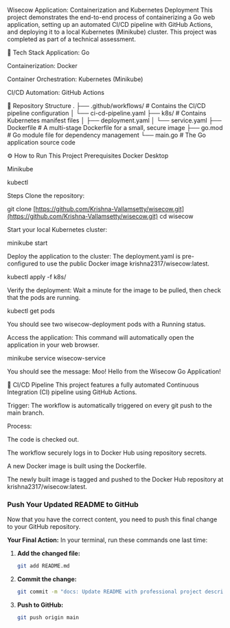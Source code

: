Wisecow Application: Containerization and Kubernetes Deployment
This project demonstrates the end-to-end process of containerizing a Go web application, setting up an automated CI/CD pipeline with GitHub Actions, and deploying it to a local Kubernetes (Minikube) cluster. This project was completed as part of a technical assessment.

🚀 Tech Stack
Application: Go

Containerization: Docker

Container Orchestration: Kubernetes (Minikube)

CI/CD Automation: GitHub Actions

📁 Repository Structure
.
├── .github/workflows/  # Contains the CI/CD pipeline configuration
│   └── ci-cd-pipeline.yaml
├── k8s/                # Contains Kubernetes manifest files
│   ├── deployment.yaml
│   └── service.yaml
├── Dockerfile          # A multi-stage Dockerfile for a small, secure image
├── go.mod              # Go module file for dependency management
└── main.go             # The Go application source code

⚙️ How to Run This Project
Prerequisites
Docker Desktop

Minikube

kubectl

Steps
Clone the repository:

git clone [https://github.com/Krishna-Vallamsetty/wisecow.git](https://github.com/Krishna-Vallamsetty/wisecow.git)
cd wisecow

Start your local Kubernetes cluster:

minikube start

Deploy the application to the cluster: The deployment.yaml is pre-configured to use the public Docker image krishna2317/wisecow:latest.

kubectl apply -f k8s/

Verify the deployment: Wait a minute for the image to be pulled, then check that the pods are running.

kubectl get pods

You should see two wisecow-deployment pods with a Running status.

Access the application: This command will automatically open the application in your web browser.

minikube service wisecow-service

You should see the message: Moo! Hello from the Wisecow Go Application!

🤖 CI/CD Pipeline
This project features a fully automated Continuous Integration (CI) pipeline using GitHub Actions.

Trigger: The workflow is automatically triggered on every git push to the main branch.

Process:

The code is checked out.

The workflow securely logs in to Docker Hub using repository secrets.

A new Docker image is built using the Dockerfile.

The newly built image is tagged and pushed to the Docker Hub repository at krishna2317/wisecow:latest.


### **Push Your Updated README to GitHub**

Now that you have the correct content, you need to push this final change to your GitHub repository.

**Your Final Action:**
In your terminal, run these commands one last time:

1.  **Add the changed file:**
    ```bash
    git add README.md
    ```

2.  **Commit the change:**
    ```bash
    git commit -m "docs: Update README with professional project description"
    ```

3.  **Push to GitHub:**
    ```bash
    git push origin main
